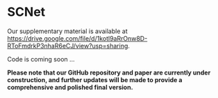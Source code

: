 # SCNet

Our supplementary material is available at https://drive.google.com/file/d/1kotl9aRrOnw8D-RToFmdrkP3nhaR6eCJ/view?usp=sharing.

Code is coming soon ...

**Please note that our GitHub repository and paper are currently under construction, and further updates will be made to provide a comprehensive and polished final version.**
